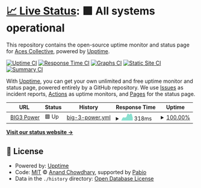 # [📈 Live Status](https://acescollective.github.io/upptime): <!--live status--> **🟩 All systems operational**

This repository contains the open-source uptime monitor and status page for [Aces Collective](https://theaces.xyz), powered by [Upptime](https://github.com/upptime/upptime).

[![Uptime CI](https://github.com/acescollective/upptime/workflows/Uptime%20CI/badge.svg)](https://github.com/acescollective/upptime/actions?query=workflow%3A%22Uptime+CI%22)
[![Response Time CI](https://github.com/acescollective/upptime/workflows/Response%20Time%20CI/badge.svg)](https://github.com/acescollective/upptime/actions?query=workflow%3A%22Response+Time+CI%22)
[![Graphs CI](https://github.com/acescollective/upptime/workflows/Graphs%20CI/badge.svg)](https://github.com/acescollective/upptime/actions?query=workflow%3A%22Graphs+CI%22)
[![Static Site CI](https://github.com/acescollective/upptime/workflows/Static%20Site%20CI/badge.svg)](https://github.com/acescollective/upptime/actions?query=workflow%3A%22Static+Site+CI%22)
[![Summary CI](https://github.com/acescollective/upptime/workflows/Summary%20CI/badge.svg)](https://github.com/acescollective/upptime/actions?query=workflow%3A%22Summary+CI%22)

With [Upptime](https://upptime.js.org), you can get your own unlimited and free uptime monitor and status page, powered entirely by a GitHub repository. We use [Issues](https://github.com/acescollective/upptime/issues) as incident reports, [Actions](https://github.com/acescollective/upptime/actions) as uptime monitors, and [Pages](https://acescollective.github.io/upptime) for the status page.

<!--start: status pages-->
<!-- This summary is generated by Upptime (https://github.com/upptime/upptime) -->
<!-- Do not edit this manually, your changes will be overwritten -->
<!-- prettier-ignore -->
| URL | Status | History | Response Time | Uptime |
| --- | ------ | ------- | ------------- | ------ |
| <img alt="" src="https://icons.duckduckgo.com/ip3/big3power.com.ico" height="13"> [BIG3 Power](https://big3power.com) | 🟩 Up | [big-3-power.yml](https://github.com/acescollective/upptime/commits/HEAD/history/big-3-power.yml) | <details><summary><img alt="Response time graph" src="./graphs/big-3-power/response-time-week.png" height="20"> 318ms</summary><br><a href="https://acescollective.github.io/upptime/history/big-3-power"><img alt="Response time 285" src="https://img.shields.io/endpoint?url=https%3A%2F%2Fraw.githubusercontent.com%2Facescollective%2Fupptime%2FHEAD%2Fapi%2Fbig-3-power%2Fresponse-time.json"></a><br><a href="https://acescollective.github.io/upptime/history/big-3-power"><img alt="24-hour response time 531" src="https://img.shields.io/endpoint?url=https%3A%2F%2Fraw.githubusercontent.com%2Facescollective%2Fupptime%2FHEAD%2Fapi%2Fbig-3-power%2Fresponse-time-day.json"></a><br><a href="https://acescollective.github.io/upptime/history/big-3-power"><img alt="7-day response time 318" src="https://img.shields.io/endpoint?url=https%3A%2F%2Fraw.githubusercontent.com%2Facescollective%2Fupptime%2FHEAD%2Fapi%2Fbig-3-power%2Fresponse-time-week.json"></a><br><a href="https://acescollective.github.io/upptime/history/big-3-power"><img alt="30-day response time 313" src="https://img.shields.io/endpoint?url=https%3A%2F%2Fraw.githubusercontent.com%2Facescollective%2Fupptime%2FHEAD%2Fapi%2Fbig-3-power%2Fresponse-time-month.json"></a><br><a href="https://acescollective.github.io/upptime/history/big-3-power"><img alt="1-year response time 285" src="https://img.shields.io/endpoint?url=https%3A%2F%2Fraw.githubusercontent.com%2Facescollective%2Fupptime%2FHEAD%2Fapi%2Fbig-3-power%2Fresponse-time-year.json"></a></details> | <details><summary><a href="https://acescollective.github.io/upptime/history/big-3-power">100.00%</a></summary><a href="https://acescollective.github.io/upptime/history/big-3-power"><img alt="All-time uptime 99.61%" src="https://img.shields.io/endpoint?url=https%3A%2F%2Fraw.githubusercontent.com%2Facescollective%2Fupptime%2FHEAD%2Fapi%2Fbig-3-power%2Fuptime.json"></a><br><a href="https://acescollective.github.io/upptime/history/big-3-power"><img alt="24-hour uptime 100.00%" src="https://img.shields.io/endpoint?url=https%3A%2F%2Fraw.githubusercontent.com%2Facescollective%2Fupptime%2FHEAD%2Fapi%2Fbig-3-power%2Fuptime-day.json"></a><br><a href="https://acescollective.github.io/upptime/history/big-3-power"><img alt="7-day uptime 100.00%" src="https://img.shields.io/endpoint?url=https%3A%2F%2Fraw.githubusercontent.com%2Facescollective%2Fupptime%2FHEAD%2Fapi%2Fbig-3-power%2Fuptime-week.json"></a><br><a href="https://acescollective.github.io/upptime/history/big-3-power"><img alt="30-day uptime 100.00%" src="https://img.shields.io/endpoint?url=https%3A%2F%2Fraw.githubusercontent.com%2Facescollective%2Fupptime%2FHEAD%2Fapi%2Fbig-3-power%2Fuptime-month.json"></a><br><a href="https://acescollective.github.io/upptime/history/big-3-power"><img alt="1-year uptime 99.61%" src="https://img.shields.io/endpoint?url=https%3A%2F%2Fraw.githubusercontent.com%2Facescollective%2Fupptime%2FHEAD%2Fapi%2Fbig-3-power%2Fuptime-year.json"></a></details>

<!--end: status pages-->

[**Visit our status website →**](https://acescollective.github.io/upptime)

## 📄 License

- Powered by: [Upptime](https://github.com/upptime/upptime)
- Code: [MIT](./LICENSE) © [Anand Chowdhary](https://anandchowdhary.com), supported by [Pabio](https://pabio.com)
- Data in the `./history` directory: [Open Database License](https://opendatacommons.org/licenses/odbl/1-0/)
